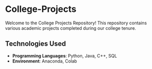 # College-Projects
Welcome to the College Projects Repository! This repository contains various academic projects completed during our college tenure.
## Technologies Used
- **Programming Languages**: Python, Java, C++, SQL
- **Environment**: Anaconda, Colab
